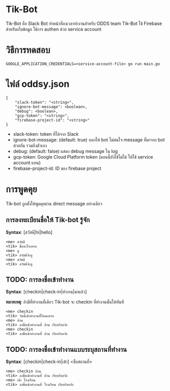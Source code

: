 # Tik-Bot

Tik-Bot คือ Slack Bot ทำหน้าที่ลงเวลาทำงานสำหรับ ODDS team Tik-Bot ใช้ Firebase สำหรับเก็บข้อมูล ใช้การ authen ด้วย service account

# วิธีการทดสอบ

```
GOOGLE_APPLICATION_CREDENTIALS=<service-account-file> go run main.go
```

# ไฟล์ oddsy.json

```
{
    "slack-token": "<string>",
    "ignore-bot-message": <boolean>,
    "debug": <boolean>,
    "gcp-token": "<string>",
    "firebase-project-id": "<string>"
}
```

* slack-token: token ที่ได้จาก Slack
* ignore-bot-message: (default: true) บอกให้ bot ไม่สนใจ message ที่มาจาก bot ด้วยกัน รวมถึงตัวเอง
* debug: (default: false) แสดง debug message ใน log
* gcp-token: Google Cloud Platform token (ตอนนี้ยังใช้ไม่ได้ ให้ใช้ service account แทน)
* firebase-project-id: ID ของ firebase project

# การพูดคุย

Tik-bot ถูกตั้งให้พูดคุยผ่าน direct message อย่างเดียว

## การลงทะเบียนชื่อให้ Tik-bot รู้จัก

**Syntax**: [สวัสดี|hi|hello]

```
<me> สวัสดี
<tik> ชื่ออะไรเหรอ
<me> อู
<tik> สวัสดีจ้ะอู
<me> สวัสดี
<tik> สวัสดีจ้ะอู
```

## TODO: การลงชื่อเข้าทำงาน

**Syntax**: [checkin|check-in|ทำงาน|มาแล้ว]

**หมายเหตุ**: ถ้ามีที่ทำงานที่เดียว Tik-bot จะ checkin ที่ทำงานนั้นให้ทันที

```
<me> checkin
<tik> วันนี้เข้าทำงานที่ไหนเหรอ
<me> บ้าน
<tik> ลงชื่อเข้าทำงานที่ บ้าน เรียบร้อยจ้ะ
<me> checkin
<tik> ลงชื่อเข้าทำงานที่ บ้าน เรียบร้อยจ้ะ
```

## TODO: การลงชื่อเข้าทำงานแบบระบุสถานที่ทำงาน

**Syntax**: [checkin|check-in|เข้า] <ชื่อสถานที่>

```
<me> checkin บ้าน
<tik> ลงชื่อเข้าทำงานที่ บ้าน เรียบร้อยจ้ะ
<me> เข้า โรงเรียน
<tik> ลงชื่อเข้าทำงานที่ โรงเรียน เรียบร้อยจ้ะ
```

